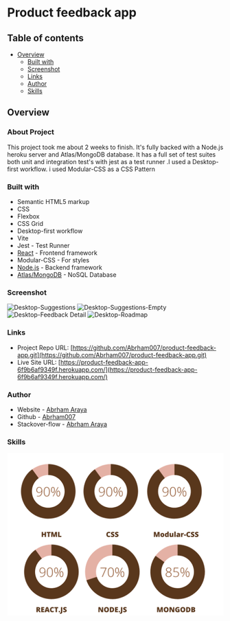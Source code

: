 # Product feedback app

## Table of contents

- [Overview](#overview)
  - [Built with](#built-with)
  - [Screenshot](#screenshot)
  - [Links](#links)
  - [Author](#author)
  - [Skills](#skills)

## Overview

### About Project

This project took me about 2 weeks to finish. It's fully backed with a Node.js heroku server and Atlas/MongoDB database. It has a full set of test suites both unit and integration test's with jest as a test runner .I used a Desktop-first workflow. i used Modular-CSS as a CSS Pattern

### Built with

- Semantic HTML5 markup
- CSS
- Flexbox
- CSS Grid
- Desktop-first workflow
- Vite
- Jest - Test Runner
- [React](https://reactjs.org/) - Frontend framework
- Modular-CSS - For styles
- [Node.js](https://nodejs.org/) - Backend framework
- [Atlas/MongoDB](https://www.mongodb.com/) - NoSQL Database

### Screenshot

![Desktop-Suggestions](./screenshots/screenshot-1.jpg)
![Desktop-Suggestions-Empty](./screenshots/screenshot-2.jpg)
![Desktop-Feedback Detail](./screenshots/screenshot-3.jpg)
![Desktop-Roadmap](./screenshots/screenshot-4.jpg)

### Links

- Project Repo URL: [https://github.com/Abrham007/product-feedback-app.git](https://github.com/Abrham007/product-feedback-app.git)
- Live Site URL: [https://product-feedback-app-6f9b6af9349f.herokuapp.com/](https://product-feedback-app-6f9b6af9349f.herokuapp.com/)

### Author

- Website - [Abrham Araya](https://www.your-site.com)
- Github - [Abrham007](https://github.com/Abrham007)
- Stackover-flow - [Abrham Araya](https://stackoverflow.com/users/22762463/abrham-araya)

### Skills

![Skills](./screenshots/skills.png)
